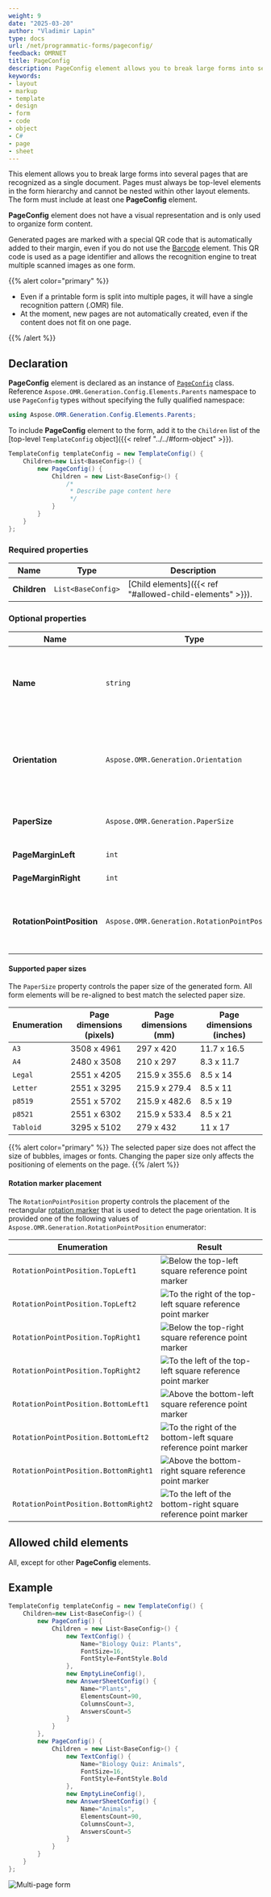 ```yaml
---
weight: 9
date: "2025-03-20"
author: "Vladimir Lapin"
type: docs
url: /net/programmatic-forms/pageconfig/
feedback: OMRNET
title: PageConfig
description: PageConfig element allows you to break large forms into several pages that are recognized as a single document.
keywords:
- layout
- markup
- template
- design
- form
- code
- object
- C#
- page
- sheet
---
```


This element allows you to break large forms into several pages that are recognized as a single document. Pages must always be top-level elements in the form hierarchy and cannot be nested within other layout elements. The form must include at least one **PageConfig** element.

**PageConfig** element does not have a visual representation and is only used to organize form content.

Generated pages are marked with a special QR code that is automatically added to their margin, even if you do not use the [Barcode](/omr/net/programmatic-forms/elements-barcode/) element. This QR code is used as a page identifier and allows the recognition engine to treat multiple scanned images as one form.

{{% alert color="primary" %}} 

- Even if a printable form is split into multiple pages, it will have a single recognition pattern (.OMR) file.
- At the moment, new pages are not automatically created, even if the content does not fit on one page.

{{% /alert %}}

## Declaration

**PageConfig** element is declared as an instance of [`PageConfig`](https://reference.aspose.com/omr/net/aspose.omr.generation.config.elements.parents/pageconfig/) class. Reference `Aspose.OMR.Generation.Config.Elements.Parents` namespace to use `PageConfig` types without specifying the fully qualified namespace:

```csharp
using Aspose.OMR.Generation.Config.Elements.Parents;
```

To include **PageConfig** element to the form, add it to the `Children` list of the [top-level `TemplateConfig` object]({{< relref "../../#form-object" >}}).

```csharp
TemplateConfig templateConfig = new TemplateConfig() {
	Children=new List<BaseConfig>() {
		new PageConfig() {
			Children = new List<BaseConfig>() {
				/*
				 * Describe page content here
				 */
			}
		}
	}
};
```

### Required properties

Name | Type | Description
---- | ---- | -----------
**Children** | `List<BaseConfig>` | [Child elements]({{< ref "#allowed-child-elements" >}}).

### Optional properties

Name | Type | Default value | Description
---- | ---- | ------------- | -----------
**Name** | `string` | _n/a_ | Used as a reminder of the element's purpose; for example, "_Page 1_". You can use the same value for multiple pages.<br />This text is not displayed on the form.
**Orientation** | `Aspose.OMR.Generation.Orientation` | `Aspose.OMR.Generation.Orientation.Vertical` | Override individual page orientation: <ul><li>`Orientation.Horizontal` - landscape</li><li>`Orientation.Vertical` - portrait</li></ul>
**PaperSize** | `Aspose.OMR.Generation.PaperSize` | `Aspose.OMR.Generation.PaperSize.A4` | Override the physical dimensions for the individual page.<br />See details [below](#supported-paper-sizes).
**PageMarginLeft** | `int` | 210 pixels | Override the size of the left page margin in pixels.
**PageMarginRight** | `int` | 210 pixels | Override the size of the right page margin in pixels.
**RotationPointPosition** | `Aspose.OMR.Generation.RotationPointPosition` | Below the top-right square reference point marker. | Override the placement of the rectangular [rotation marker](/omr/net/omr-form-structure/) that is used to detect the page orientation.<br />See details [below](#rotation-marker-placement).

#### Supported paper sizes

The `PaperSize` property controls the paper size of the generated form. All form elements will be re-aligned to best match the selected paper size.

Enumeration | Page dimensions (pixels) | Page dimensions (mm) | Page dimensions (inches)
----------- | ------------------------ | -------------------- | ------------------------
`A3` | 3508 x 4961 | 297 x 420 | 11.7 x 16.5
`A4`| 2480 x 3508 | 210 x 297 | 8.3 x 11.7
`Legal` | 2551 x 4205 | 215.9 x 355.6 | 8.5 x 14
`Letter`| 2551 x 3295 | 215.9 x 279.4 | 8.5 x 11
`p8519` | 2551 x 5702 | 215.9 x 482.6 | 8.5 x 19
`p8521` | 2551 x 6302 | 215.9 x 533.4 | 8.5 x 21
`Tabloid` | 3295 x 5102 | 279 x 432 | 11 x 17

{{% alert color="primary" %}} 
The selected paper size does not affect the size of bubbles, images or fonts. Changing the paper size only affects the positioning of elements on the page.
{{% /alert %}} 

#### Rotation marker placement

The `RotationPointPosition` property controls the placement of the rectangular [rotation marker](/omr/net/omr-form-structure/) that is used to detect the page orientation. It is provided one of the following values of `Aspose.OMR.Generation.RotationPointPosition` enumerator:

Enumeration | Result
----------- | ------
`RotationPointPosition.TopLeft1` | ![Below the top-left square reference point marker](TopLeft1.png)
`RotationPointPosition.TopLeft2` | ![To the right of the top-left square reference point marker](TopLeft2.png)
`RotationPointPosition.TopRight1` | ![Below the top-right square reference point marker](TopRight1.png)
`RotationPointPosition.TopRight2` | ![To the left of the top-left square reference point marker](TopRight2.png)
`RotationPointPosition.BottomLeft1` | ![Above the bottom-left square reference point marker](BottomLeft1.png)
`RotationPointPosition.BottomLeft2` | ![To the right of the bottom-left square reference point marker](BottomLeft2.png)
`RotationPointPosition.BottomRight1` | ![Above the bottom-right square reference point marker](BottomRight1.png)
`RotationPointPosition.BottomRight2` | ![To the left of the bottom-right square reference point marker](BottomRight2.png)

## Allowed child elements

All, except for other **PageConfig** elements.

## **Example**

```csharp
TemplateConfig templateConfig = new TemplateConfig() {
	Children=new List<BaseConfig>() {
		new PageConfig() {
			Children = new List<BaseConfig>() {
				new TextConfig() {
					Name="Biology Quiz: Plants",
					FontSize=16,
					FontStyle=FontStyle.Bold
				},
				new EmptyLineConfig(),
				new AnswerSheetConfig() {
					Name="Plants",
					ElementsCount=90,
					ColumnsCount=3,
					AnswersCount=5
				}
			}
		},
		new PageConfig() {
			Children = new List<BaseConfig>() {
				new TextConfig() {
					Name="Biology Quiz: Animals",
					FontSize=16,
					FontStyle=FontStyle.Bold
				},
				new EmptyLineConfig(),
				new AnswerSheetConfig() {
					Name="Animals",
					ElementsCount=90,
					ColumnsCount=3,
					AnswersCount=5
				}
			}
		}
	}
};
```

![Multi-page form](multi-page.png)
